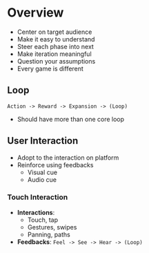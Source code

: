 # Overview

- Center on target audience
- Make it easy to understand
- Steer each phase into next
- Make iteration meaningful
- Question your assumptions
- Every game is different

## Loop

```
Action -> Reward -> Expansion -> (Loop)
```

- Should have more than one core loop

## User Interaction

- Adopt to the interaction on platform
- Reinforce using feedbacks
  - Visual cue
  - Audio cue

### Touch Interaction

- **Interactions**:
  - Touch, tap
  - Gestures, swipes
  - Panning, paths
- **Feedbacks**: `Feel -> See -> Hear -> (Loop)`
